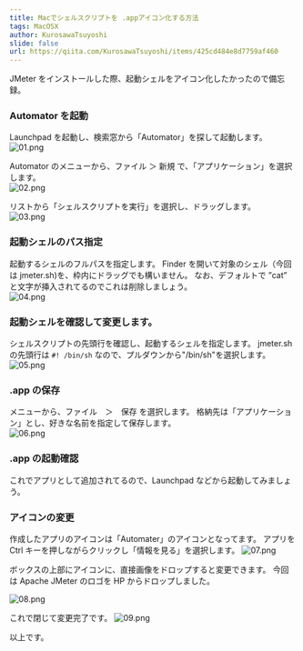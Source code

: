 ```yaml
---
title: Macでシェルスクリプトを .appアイコン化する方法
tags: MacOSX
author: KurosawaTsuyoshi
slide: false
url: https://qiita.com/KurosawaTsuyoshi/items/425cd484e8d7759af460
---
```


JMeter をインストールした際、起動シェルをアイコン化したかったので備忘録。

### Automator を起動

Launchpad を起動し、検索窓から「Automator」を探して起動します。
![01.png](https://qiita-image-store.s3.amazonaws.com/0/104535/ecc64fa2-d215-3ae9-04ce-322f6f6b3f5e.png)

Automator のメニューから、ファイル ＞ 新規 で、「アプリケーション」を選択します。  
![02.png](https://qiita-image-store.s3.amazonaws.com/0/104535/dce2a69c-b1c5-1006-71d4-e940622e7cd4.png)

リストから「シェルスクリプトを実行」を選択し、ドラッグします。  
![03.png](https://qiita-image-store.s3.amazonaws.com/0/104535/35776a93-990d-66d0-b632-e977be56c063.png)

### 起動シェルのパス指定

起動するシェルのフルパスを指定します。
Finder を開いて対象のシェル（今回は jmeter.sh)を、枠内にドラッグでも構いません。
なお、デフォルトで ”cat” と文字が挿入されてるのでこれは削除しましょう。  
![04.png](https://qiita-image-store.s3.amazonaws.com/0/104535/ad2d5a3b-be42-800b-bfee-1446c1c92fd0.png)

### 起動シェルを確認して変更します。

シェルスクリプトの先頭行を確認し、起動するシェルを指定します。
jmeter.sh の先頭行は `#! /bin/sh` なので、プルダウンから"/bin/sh"を選択します。
![05.png](https://qiita-image-store.s3.amazonaws.com/0/104535/26a69e8b-1ac2-235b-9135-11a2545c4f49.png)

### .app の保存

メニューから、ファイル　＞　保存 を選択します。
格納先は「アプリケーション」とし、好きな名前を指定して保存します。  
![06.png](https://qiita-image-store.s3.amazonaws.com/0/104535/cdfb5a97-0c71-4aa2-be03-67807fd2dae3.png)

### .app の起動確認

これでアプリとして追加されてるので、Launchpad などから起動してみましょう。

### アイコンの変更

作成したアプリのアイコンは「Automater」のアイコンとなってます。
アプリを Ctrl キーを押しながらクリックし「情報を見る」を選択します。
![07.png](https://qiita-image-store.s3.amazonaws.com/0/104535/88c0a4b2-246c-49e4-1c6a-80da686b5448.png)

ボックスの上部にアイコンに、直接画像をドロップすると変更できます。
今回は Apache JMeter のロゴを HP からドロップしました。

![08.png](https://qiita-image-store.s3.amazonaws.com/0/104535/5dd67956-46c8-69f7-2b37-8ce9ea7dfe8f.png)

これで閉じて変更完了です。
![09.png](https://qiita-image-store.s3.amazonaws.com/0/104535/e3f2c385-7c63-901a-86db-bc276678784b.png)

以上です。
